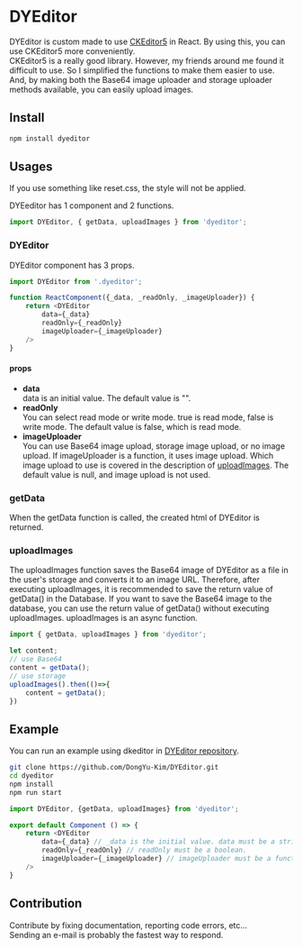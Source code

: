 # DYEditor
DYEditor is custom made to use [CKEditor5](https://www.npmjs.com/package/ckeditor5) in React.
By using this, you can use CKEditor5 more conveniently.   
CKEditor5 is a really good library. However, my friends around me found it difficult to use. So I simplified the functions to make them easier to use. And, by making both the Base64 image uploader and storage uploader methods available, you can easily upload images.



## Install
```bash
npm install dyeditor
```


## Usages
If you use something like reset.css, the style will not be applied.   
   
DYEeditor has 1 component and 2 functions.
```javascript
import DYEditor, { getData, uploadImages } from 'dyeditor';
```

### DYEditor
DYEditor component has 3 props.   
```javascript
import DYEditor from '.dyeditor';

function ReactComponent({_data, _readOnly, _imageUploader}) {
    return <DYEditor
        data={_data}
        readOnly={_readOnly}
        imageUploader={_imageUploader} 
    />
}
```
#### props
- **data**   
    data is an initial value. The default value is "".   
- **readOnly**   
    You can select read mode or write mode. true is read mode, false is write mode. The default value is false, which is read mode.
- **imageUploader**   
    You can use Base64 image upload, storage image upload, or no image upload. If imageUploader is a function, it uses image upload. Which image upload to use is covered in the description of [uploadImages](#uploadImages). The default value is null, and image upload is not used.

### getData
When the getData function is called, the created html of DYEditor is returned.

### uploadImages
The uploadImages function saves the Base64 image of DYEditor as a file in the user's storage and converts it to an image URL. Therefore, after executing uploadImages, it is recommended to save the return value of getData() in the Database.
If you want to save the Base64 image to the database, you can use the return value of getData() without executing uploadImages.
uploadImages is an async function.
```javascript
import { getData, uploadImages } from 'dyeditor';

let content;
// use Base64
content = getData();
// use storage
uploadImages().then(()=>{
    content = getData();
})
```

## Example
You can run an example using dkeditor in [DYEditor repository](https://github.com/DongYu-Kim/DYEditor).
```bash
git clone https://github.com/DongYu-Kim/DYEditor.git
cd dyeditor
npm install
npm run start
```

```javascript
import DYEditor, {getData, uploadImages} from 'dyeditor';

export default Component () => {
    return <DYEditor 
        data={_data} // _data is the initial value. data must be a string.
        readOnly={_readOnly} // readOnly must be a boolean.
        imageUploader={_imageUploader} // imageUploader must be a function that takes a file as input and a imageUrl as output.
    />
}
```

## Contribution
Contribute by fixing documentation, reporting code errors, etc...   
Sending an e-mail is probably the fastest way to respond.
